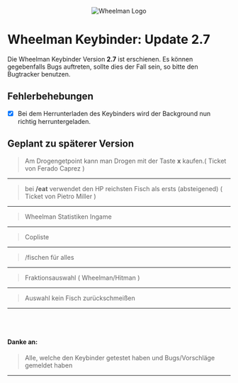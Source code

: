 <p align="center">
  <img src="http://cp.rpg-city.de/images/userUpload/fraktion/18.png?d=08102016" alt="Wheelman Logo"/>
</p>

# Wheelman Keybinder: Update 2.7

Die Wheelman Keybinder Version **2.7** ist erschienen.
Es können gegebenfalls Bugs auftreten, sollte dies der Fall sein, so bitte den Bugtracker benutzen.

## Fehlerbehebungen

- [x] Bei dem Herrunterladen des Keybinders wird der Background nun richtig herruntergeladen.

## Geplant zu späterer Version

> Am Drogengetpoint kann man Drogen mit der Taste **x** kaufen.( Ticket von Ferado Caprez )

_____

> bei **/eat** verwendet den HP reichsten Fisch als ersts (absteigened) ( Ticket von Pietro Miller )

_____
> Wheelman Statistiken Ingame

_____

> Copliste 

_____

> /fischen für alles

_____

> Fraktionsauswahl ( Wheelman/Hitman )

_____

> Auswahl kein Fisch zurückschmeißen

_____
<br><br>
#### Danke an:

> Alle, welche den Keybinder getestet haben und Bugs/Vorschläge gemeldet haben

_____
